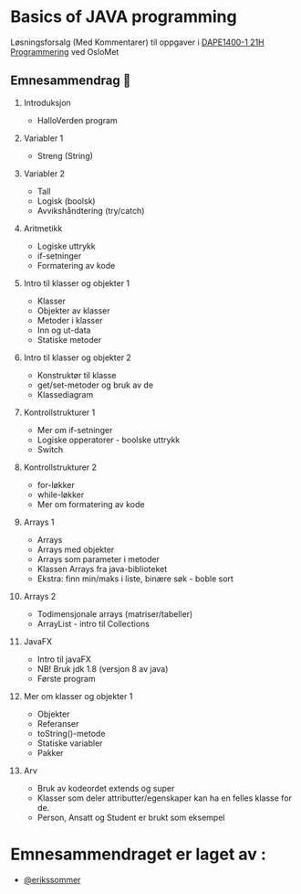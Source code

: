 
# Basics of JAVA programming

Løsningsforsalg (Med Kommentarer) til oppgaver i [DAPE1400-1 21H Programmering](https://student.oslomet.no/studier/-/studieinfo/emne/DAPE1400/2020/HØST) ved OsloMet 



## Emnesammendrag 📝

1. Introduksjon
    - HalloVerden program

2. Variabler 1
    - Streng (String)

3. Variabler 2 
    - Tall
    - Logisk (boolsk)
    - Avvikshåndtering (try/catch)

4. Aritmetikk 
    - Logiske uttrykk
    - if-setninger
    - Formatering av kode

5. Intro til klasser og objekter 1 
    - Klasser
    - Objekter av klasser
    - Metoder i klasser
    - Inn og ut-data
    - Statiske metoder

6. Intro til klasser og objekter 2 
    - Konstruktør til klasse
    - get/set-metoder og bruk av de
    - Klassediagram

7. Kontrollstrukturer 1 
    - Mer om if-setninger
    - Logiske opperatorer - boolske uttrykk
    - Switch

8. Kontrollstrukturer 2 
    - for-løkker
    - while-løkker
    - Mer om formatering av kode

9. Arrays 1 
    - Arrays
    - Arrays med objekter
    - Arrays som parameter i metoder
    - Klassen Arrays fra java-biblioteket
    - Ekstra: finn min/maks i liste, binære søk - boble sort

10. Arrays 2 
    - Todimensjonale arrays (matriser/tabeller)
    - ArrayList - intro til Collections

11. JavaFX 
    - Intro til javaFX
    - NB! Bruk jdk 1.8 (versjon 8 av java)
    - Første program

12. Mer om klasser og objekter 1 
    - Objekter
    - Referanser
    - toString()-metode
    - Statiske variabler
    - Pakker

13. Arv ‍
    - Bruk av kodeordet extends og super
    - Klasser som deler attributter/egenskaper kan ha en felles klasse for de.
    - Person, Ansatt og Student er brukt som eksempel


#
#

# Emnesammendraget er laget av : 
- [@erikssommer](https://github.com/erikssommer)


